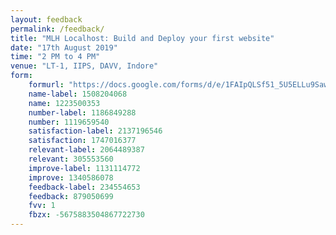 ```yaml
---
layout: feedback
permalink: /feedback/
title: "MLH Localhost: Build and Deploy your first website"
date: "17th August 2019"
time: "2 PM to 4 PM"
venue: "LT-1, IIPS, DAVV, Indore"
form:
    formurl: "https://docs.google.com/forms/d/e/1FAIpQLSf51_5U5ELLu9SawKAfgqYaiDvTXeNZqQjeJtmgsf9rJ4r64Q/formResponse"
    name-label: 1508204068
    name: 1223500353
    number-label: 1186849288
    number: 1119659540
    satisfaction-label: 2137196546
    satisfaction: 1747016377
    relevant-label: 2064489387
    relevant: 305553560
    improve-label: 1131114772
    improve: 1340586078
    feedback-label: 234554653
    feedback: 879050699
    fvv: 1
    fbzx: -5675883504867722730
---
```


